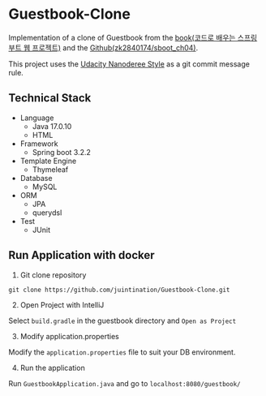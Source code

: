 # Guestbook-Clone
Implementation of a clone of Guestbook from the [book(코드로 배우는 스프링 부트 웹 프로젝트)](https://m.yes24.com/Goods/Detail/96051853) and the [Github(zk2840174/sboot_ch04)](https://github.com/zk2840174/sboot_ch04/tree/main).

This project uses the [Udacity Nanoderee Style](https://udacity.github.io/git-styleguide/) as a git commit message rule.

## Technical Stack

- Language
  - Java 17.0.10
  - HTML
- Framework
  - Spring boot 3.2.2
- Template Engine
  - Thymeleaf
- Database
  - MySQL
- ORM
  - JPA
  - querydsl
- Test
  - JUnit

## Run Application with docker

1. Git clone repository

```
git clone https://github.com/juintination/Guestbook-Clone.git
```

2. Open Project with IntelliJ

Select `build.gradle` in the guestbook directory and `Open as Project`

3. Modify application.properties

Modify the `application.properties` file to suit your DB environment.

4. Run the application

Run `GuestbookApplication.java` and go to `localhost:8080/guestbook/`
